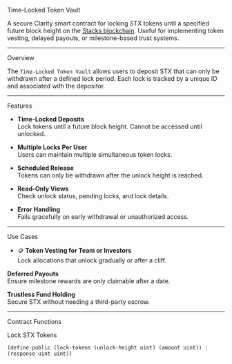  Time-Locked Token Vault

A secure Clarity smart contract for locking STX tokens until a specified future block height on the [Stacks blockchain](https://www.stacks.co/). Useful for implementing token vesting, delayed payouts, or milestone-based trust systems.

---

 Overview

The `Time-Locked Token Vault` allows users to deposit STX that can only be withdrawn after a defined lock period. Each lock is tracked by a unique ID and associated with the depositor.

---

 Features

-  **Time-Locked Deposits**  
  Lock tokens until a future block height. Cannot be accessed until unlocked.

-  **Multiple Locks Per User**  
  Users can maintain multiple simultaneous token locks.

-  **Scheduled Release**  
  Tokens can only be withdrawn after the unlock height is reached.

-  **Read-Only Views**  
  Check unlock status, pending locks, and lock details.

-  **Error Handling**  
  Fails gracefully on early withdrawal or unauthorized access.

---

 Use Cases

- 🪙 **Token Vesting for Team or Investors**  
  Lock allocations that unlock gradually or after a cliff.

 **Deferred Payouts**  
  Ensure milestone rewards are only claimable after a date.

 **Trustless Fund Holding**  
  Secure STX without needing a third-party escrow.

---

 Contract Functions

 Lock STX Tokens
```clarity
(define-public (lock-tokens (unlock-height uint) (amount uint)) : (response uint uint))
